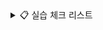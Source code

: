 
<details>
  
<summary>📋 실습 체크 리스트</summary>

| **01 Serlet,JSP,JSTL 기반 서버 프로그래밍 ** | 기본 | 심화 |
| -------------------------------------------------- | ---- | ---- |
| 01 서블릿 기초                                     | ✅   |   ✅     |
| 02 Jsp의 이해                                      | ✅ |         |
| 03 서블릿 심화                                    | ✅  |          |
| 04 요청 포워딩,EL,JSTL                           | ✅    |        |
| 05 FrontController                               | ✅   |         |


</details>
